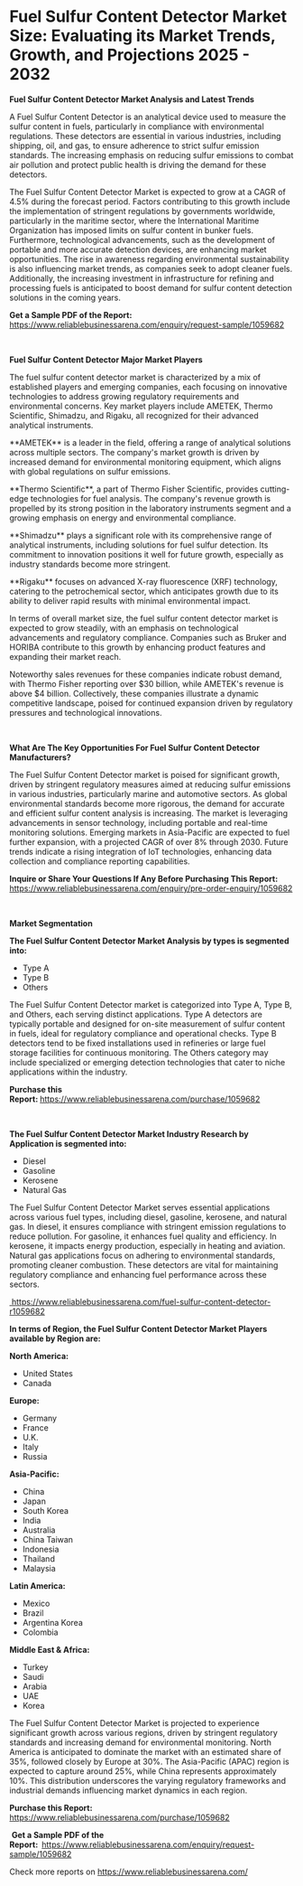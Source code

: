 <p><h1>Fuel Sulfur Content Detector Market Size: Evaluating its Market Trends, Growth, and Projections 2025 - 2032</h1></p><p><strong>Fuel Sulfur Content Detector Market Analysis and Latest Trends</strong></p>
<p><p>A Fuel Sulfur Content Detector is an analytical device used to measure the sulfur content in fuels, particularly in compliance with environmental regulations. These detectors are essential in various industries, including shipping, oil, and gas, to ensure adherence to strict sulfur emission standards. The increasing emphasis on reducing sulfur emissions to combat air pollution and protect public health is driving the demand for these detectors.</p><p>The Fuel Sulfur Content Detector Market is expected to grow at a CAGR of 4.5% during the forecast period. Factors contributing to this growth include the implementation of stringent regulations by governments worldwide, particularly in the maritime sector, where the International Maritime Organization has imposed limits on sulfur content in bunker fuels. Furthermore, technological advancements, such as the development of portable and more accurate detection devices, are enhancing market opportunities. The rise in awareness regarding environmental sustainability is also influencing market trends, as companies seek to adopt cleaner fuels. Additionally, the increasing investment in infrastructure for refining and processing fuels is anticipated to boost demand for sulfur content detection solutions in the coming years.</p></p>
<p><strong>Get a Sample PDF of the Report:&nbsp;</strong> <a href="https://www.reliablebusinessarena.com/enquiry/request-sample/1059682?utm_campaign=2182&utm_medium=2&utm_source=Github&utm_content=ia&utm_term=22032025&utm_id=fuel-sulfur-content-detector">https://www.reliablebusinessarena.com/enquiry/request-sample/1059682</a></p>
<p>&nbsp;</p>
<p><strong>Fuel Sulfur Content Detector Major Market Players</strong></p>
<p><p>The fuel sulfur content detector market is characterized by a mix of established players and emerging companies, each focusing on innovative technologies to address growing regulatory requirements and environmental concerns. Key market players include AMETEK, Thermo Scientific, Shimadzu, and Rigaku, all recognized for their advanced analytical instruments.</p><p>**AMETEK** is a leader in the field, offering a range of analytical solutions across multiple sectors. The company's market growth is driven by increased demand for environmental monitoring equipment, which aligns with global regulations on sulfur emissions. </p><p>**Thermo Scientific**, a part of Thermo Fisher Scientific, provides cutting-edge technologies for fuel analysis. The company's revenue growth is propelled by its strong position in the laboratory instruments segment and a growing emphasis on energy and environmental compliance.</p><p>**Shimadzu** plays a significant role with its comprehensive range of analytical instruments, including solutions for fuel sulfur detection. Its commitment to innovation positions it well for future growth, especially as industry standards become more stringent.</p><p>**Rigaku** focuses on advanced X-ray fluorescence (XRF) technology, catering to the petrochemical sector, which anticipates growth due to its ability to deliver rapid results with minimal environmental impact.</p><p>In terms of overall market size, the fuel sulfur content detector market is expected to grow steadily, with an emphasis on technological advancements and regulatory compliance. Companies such as Bruker and HORIBA contribute to this growth by enhancing product features and expanding their market reach. </p><p>Noteworthy sales revenues for these companies indicate robust demand, with Thermo Fisher reporting over $30 billion, while AMETEK's revenue is above $4 billion. Collectively, these companies illustrate a dynamic competitive landscape, poised for continued expansion driven by regulatory pressures and technological innovations.</p></p>
<p>&nbsp;</p>
<p><strong>What Are The Key Opportunities For Fuel Sulfur Content Detector Manufacturers?</strong></p>
<p><p>The Fuel Sulfur Content Detector market is poised for significant growth, driven by stringent regulatory measures aimed at reducing sulfur emissions in various industries, particularly marine and automotive sectors. As global environmental standards become more rigorous, the demand for accurate and efficient sulfur content analysis is increasing. The market is leveraging advancements in sensor technology, including portable and real-time monitoring solutions. Emerging markets in Asia-Pacific are expected to fuel further expansion, with a projected CAGR of over 8% through 2030. Future trends indicate a rising integration of IoT technologies, enhancing data collection and compliance reporting capabilities.</p></p>
<p><strong>Inquire or Share Your Questions If Any Before Purchasing This Report:</strong> <a href="https://www.reliablebusinessarena.com/enquiry/pre-order-enquiry/1059682?utm_campaign=2182&utm_medium=2&utm_source=Github&utm_content=ia&utm_term=22032025&utm_id=fuel-sulfur-content-detector">https://www.reliablebusinessarena.com/enquiry/pre-order-enquiry/1059682</a></p>
<p>&nbsp;</p>
<p><strong>Market Segmentation</strong></p>
<p><strong>The Fuel Sulfur Content Detector Market Analysis by types is segmented into:</strong></p>
<p><ul><li>Type A</li><li>Type B</li><li>Others</li></ul></p>
<p><p>The Fuel Sulfur Content Detector market is categorized into Type A, Type B, and Others, each serving distinct applications. Type A detectors are typically portable and designed for on-site measurement of sulfur content in fuels, ideal for regulatory compliance and operational checks. Type B detectors tend to be fixed installations used in refineries or large fuel storage facilities for continuous monitoring. The Others category may include specialized or emerging detection technologies that cater to niche applications within the industry.</p></p>
<p><strong>Purchase this Report:&nbsp;</strong><a href="https://www.reliablebusinessarena.com/purchase/1059682?utm_campaign=2182&utm_medium=2&utm_source=Github&utm_content=ia&utm_term=22032025&utm_id=fuel-sulfur-content-detector">https://www.reliablebusinessarena.com/purchase/1059682</a></p>
<p>&nbsp;</p>
<p><strong>The Fuel Sulfur Content Detector Market Industry Research by Application is segmented into:</strong></p>
<p><ul><li>Diesel</li><li>Gasoline</li><li>Kerosene</li><li>Natural Gas</li></ul></p>
<p><p>The Fuel Sulfur Content Detector Market serves essential applications across various fuel types, including diesel, gasoline, kerosene, and natural gas. In diesel, it ensures compliance with stringent emission regulations to reduce pollution. For gasoline, it enhances fuel quality and efficiency. In kerosene, it impacts energy production, especially in heating and aviation. Natural gas applications focus on adhering to environmental standards, promoting cleaner combustion. These detectors are vital for maintaining regulatory compliance and enhancing fuel performance across these sectors.</p></p>
<p><a href="https://www.reliablebusinessarena.com/fuel-sulfur-content-detector-r1059682?utm_campaign=2182&utm_medium=2&utm_source=Github&utm_content=ia&utm_term=22032025&utm_id=fuel-sulfur-content-detector">&nbsp;https://www.reliablebusinessarena.com/fuel-sulfur-content-detector-r1059682</a></p>
<p><strong>In terms of Region, the Fuel Sulfur Content Detector Market Players available by Region are:</strong></p>
<p>
    <p> <strong> North America: </strong>
        <ul>
            <li>United States</li>
            <li>Canada</li>
        </ul>
        </p> 
    <p> <strong> Europe: </strong>
        <ul>
            <li>Germany</li>
            <li>France</li>
            <li>U.K.</li>
            <li>Italy</li>
            <li>Russia</li>
        </ul>
        </p> 
    <p> <strong> Asia-Pacific: </strong>
        <ul>
            <li>China</li>
            <li>Japan</li>
            <li>South Korea</li>
            <li>India</li>
            <li>Australia</li>
            <li>China Taiwan</li>
            <li>Indonesia</li>
            <li>Thailand</li>
            <li>Malaysia</li>
        </ul>
        </p> 
    <p> <strong> Latin America: </strong>
        <ul>
            <li>Mexico</li>
            <li>Brazil</li>
            <li>Argentina Korea</li>
            <li>Colombia</li>
        </ul>
        </p> 
    <p> <strong> Middle East & Africa: </strong>
        <ul>
            <li>Turkey</li>
            <li>Saudi</li>
            <li>Arabia</li>
            <li>UAE</li>
            <li>Korea</li>
        </ul>
    </p>
    </p>
<p><p>The Fuel Sulfur Content Detector Market is projected to experience significant growth across various regions, driven by stringent regulatory standards and increasing demand for environmental monitoring. North America is anticipated to dominate the market with an estimated share of 35%, followed closely by Europe at 30%. The Asia-Pacific (APAC) region is expected to capture around 25%, while China represents approximately 10%. This distribution underscores the varying regulatory frameworks and industrial demands influencing market dynamics in each region.</p></p>
<p><strong>Purchase this Report: </strong><a href="https://www.reliablebusinessarena.com/purchase/1059682?utm_campaign=2182&utm_medium=2&utm_source=Github&utm_content=ia&utm_term=22032025&utm_id=fuel-sulfur-content-detector">https://www.reliablebusinessarena.com/purchase/1059682</a></p>
<p>&nbsp;<strong>Get a Sample PDF of the Report:&nbsp;&nbsp;</strong><a href="https://www.reliablebusinessarena.com/enquiry/request-sample/1059682?utm_campaign=2182&utm_medium=2&utm_source=Github&utm_content=ia&utm_term=22032025&utm_id=fuel-sulfur-content-detector">https://www.reliablebusinessarena.com/enquiry/request-sample/1059682</a></p>
<p><strong></strong></p>
<p>Check more reports on <a href="https://www.reliablebusinessarena.com/?utm_campaign=2182&utm_medium=2&utm_source=Github&utm_content=ia&utm_term=22032025&utm_id=fuel-sulfur-content-detector">https://www.reliablebusinessarena.com/</a></p>